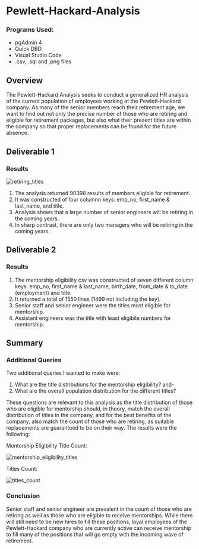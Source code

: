 # Pewlett-Hackard-Analysis
### Programs Used:
- pgAdmin 4
- Quick DBD
- Visual Studio Code
- .csv, .sql and .png files

## Overview
The Pewlett-Hackard Analysis seeks to conduct a generalized HR analysis of the current population of employees working at the Pewlett-Hackard company. As many of the senior members reach their retirement age, we want to find out not only the precise number of those who are retiring and eligible for retirement packages, but also what their present titles are within the company so that proper replacements can be found for the future absence.

## Deliverable 1

### Results
![retiring_titles](https://user-images.githubusercontent.com/107447038/183345650-c552b421-f553-41f4-adf9-e79e9435b5ed.png)

1. The analysis returned 90398 results of members eligible for retirement.
2. It was constructed of four columnn keys: emp_no, first_name & last_name, and title.
3. Analysis shows that a large number of senior engineers will be retiring in the coming years.
4. In sharp contrast, there are only two managers who will be retiring in the coming years. 


## Deliverable 2
### Results
1. The mentorship eligibility csv was constructed of seven different column keys: emp_no, first_name & last_name, birth_date, from_date & to_date (employment) and title.
2. It returned a total of 1550 lines (1499 not including the key).
3. Senior staff and senior engineer were the titles most eligible for mentorship. 
4. Assistant engineers was the title with least eligibile numbers for mentorship.

## Summary 
### Additional Queries

Two additional queries I wanted to make were:

1. What are the title distributions for the mentorship eligibility? and-
2. What are the overall population distribution for the different titles?

These questions are relevant to this analysis as the title distribution of those who are eligible for mentorship should, in theory, match the overall distribution of titles in the company, and for the best benefits of the company, also match the count of those who are retiring, as suitable replacements are guaranteed to be on their way. The results were the following:

Mentorship Eligibility Title Count:

![mentorship_eligibility_titles](https://user-images.githubusercontent.com/107447038/183346110-631939fd-30fe-4b51-a2bf-ed51790112aa.png)

Titles Count:

![titles_count](https://user-images.githubusercontent.com/107447038/183346103-9d1f6279-fc37-4bb4-ac11-b25c85b09865.png)

### Conclusion
Senior staff and senior engineer are prevalent in the count of those who are retiring as well as those who are eligible to receive mentorships. While there will still need to be new hires to fill these positions, loyal employees of the Pewlett-Hackard company who are currently active can receive mentorship to fill many of the positions that will go empty with the incoming wave of retirement. 
